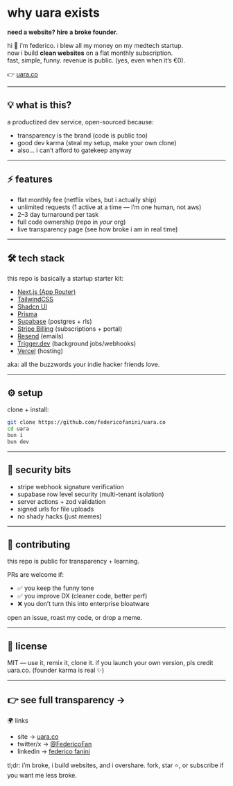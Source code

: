 # why uara exists

**need a website? hire a broke founder.**

hi 👋 i’m federico. i blew all my money on my medtech startup.  
now i build **clean websites** on a flat monthly subscription.  
fast, simple, funny. revenue is public. (yes, even when it’s €0).

👉 [uara.co](https://uara.co)

---

## 💡 what is this?

a productized dev service, open-sourced because:

- transparency is the brand (code is public too)
- good dev karma (steal my setup, make your own clone)
- also… i can’t afford to gatekeep anyway

---

## ⚡ features

- flat monthly fee (netflix vibes, but i actually ship)
- unlimited requests (1 active at a time — i’m one human, not aws)
- 2–3 day turnaround per task
- full code ownership (repo in _your_ org)
- live transparency page (see how broke i am in real time)

---

## 🛠 tech stack

this repo is basically a startup starter kit:

- [Next.js (App Router)](https://nextjs.org/)
- [TailwindCSS](https://tailwindcss.com/)
- [Shadcn UI](https://ui.shadcn.com/)
- [Prisma](https://www.prisma.io/)
- [Supabase](https://supabase.com/) (postgres + rls)
- [Stripe Billing](https://stripe.com/) (subscriptions + portal)
- [Resend](https://resend.com/) (emails)
- [Trigger.dev](https://trigger.dev/) (background jobs/webhooks)
- [Vercel](https://vercel.com/) (hosting)

aka: all the buzzwords your indie hacker friends love.

---

## ⚙️ setup

clone + install:

```bash
git clone https://github.com/federicofanini/uara.co
cd uara
bun i
bun dev
```

---

## 🔐 security bits

- stripe webhook signature verification
- supabase row level security (multi-tenant isolation)
- server actions + zod validation
- signed urls for file uploads
- no shady hacks (just memes)

---

## 🤝 contributing

this repo is public for transparency + learning.

PRs are welcome if:

- ✅ you keep the funny tone
- ✅ you improve DX (cleaner code, better perf)
- ❌ you don’t turn this into enterprise bloatware

open an issue, roast my code, or drop a meme.

---

## 📜 license

MIT — use it, remix it, clone it.
if you launch your own version, pls credit uara.co.
(founder karma is real ✨)

---

## 👉 see full transparency →

🌍 links

- site → [uara.co](https://uara.co)
- twitter/x → [@FedericoFan](https://x.com/FedericoFan)
- linkedin → [federico fanini](https://www.linkedin.com/in/federico-fanini/?originalSubdomain=it)

tl;dr: i’m broke, i build websites, and i overshare.
fork, star ⭐, or subscribe if you want me less broke.
